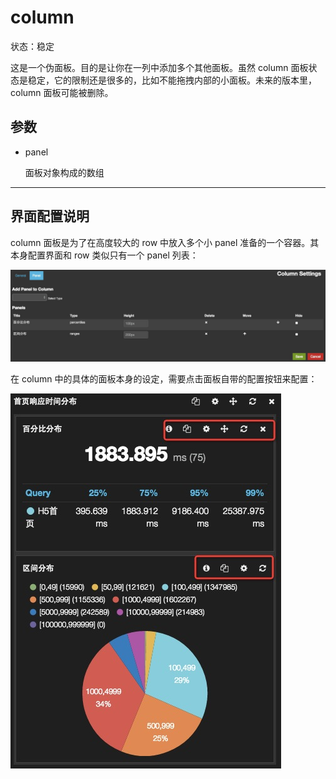 # column

状态：稳定

这是一个伪面板。目的是让你在一列中添加多个其他面板。虽然 column 面板状态是稳定，它的限制还是很多的，比如不能拖拽内部的小面板。未来的版本里，column 面板可能被删除。

## 参数

* panel

  面板对象构成的数组

-----------------------------

## 界面配置说明

column 面板是为了在高度较大的 row 中放入多个小 panel 准备的一个容器。其本身配置界面和 row 类似只有一个 panel 列表：

![](../img/column-panel.png)

在 column 中的具体的面板本身的设定，需要点击面板自带的配置按钮来配置：

![](../img/column.png)
